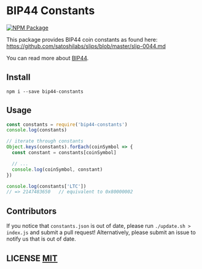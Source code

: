 # BIP44 Constants
[![NPM Package](https://img.shields.io/npm/v/bip44-constants.svg?style=flat-square)](https://www.npmjs.org/package/bip44-constants)

This package provides BIP44 coin constants as found here: https://github.com/satoshilabs/slips/blob/master/slip-0044.md

You can read more about [BIP44](https://github.com/bitcoin/bips/blob/master/bip-0044.mediawiki).


## Install
```
npm i --save bip44-constants
```

## Usage
```js
const constants = require('bip44-constants')
console.log(constants)

// iterate through constants
Object.keys(constants).forEach(coinSymbol => {
  const constant = constants[coinSymbol]

  // ...
  console.log(coinSymbol, constant)
})

console.log(constants['LTC'])
// => 2147483650   // equivalent to 0x80000002
```


## Contributors
If you notice that `constants.json` is out of date, please run `./update.sh > index.js` and submit a pull request!
Alternatively,  please submit an issue to notify us that is out of date.


## LICENSE [MIT](LICENSE)
